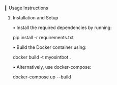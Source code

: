 ▎Usage Instructions

1. Installation and Setup  

   • Install the required dependencies by running:
     
     pip install -r requirements.txt
     

   • Build the Docker container using:
     
     docker build -t myosintbot .
     

   • Alternatively, use docker-compose:
     
     docker-compose up --build